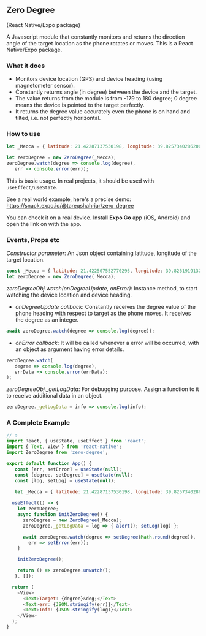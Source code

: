 ## Zero Degree
(React Native/Expo package)

A Javascript module that constantly monitors and returns the direction angle of the target location as the phone rotates or moves. This is a React Native/Expo package.

### What it does
- Monitors device location (GPS) and device heading (using magnetometer sensor).
- Constantly returns angle (in degree) between the device and the target.
- The value returns from the module is from -179 to 180 degree; 0 degree means the device is pointed to the target perfectly.
- It returns the degree value accurately even the phone is on hand and tilted, i.e. not perfectly horizontal.

### How to use
```js
let _Mecca = { latitude: 21.42287137530198, longitude: 39.82573402862004 };

let zeroDegree = new ZeroDegree(_Mecca);
zeroDegree.watch(degree => console.log(degree),
   err => console.error(err));
```

This is basic usage. In real projects, it should be used with `useEffect/useState`.


See a real world example, here's a precise demo:
https://snack.expo.io/@tareqshahriar/zero_degree

You can check it on a real device. Install **Expo Go** app (iOS, Android) and open the link on with the app.

### Events, Props etc
*Constructor parameter*: An Json object containing latitude, longitude of the target location.
```js
const _Mecca = { latitude: 21.422507552770295, longitude: 39.826191913255556 };
let zeroDegree = new ZeroDegree(_Mecca);
```

*zeroDegreeObj.watch(onDegreeUpdate, onError)*: Instance method, to start watching the device location and device heading.
- *onDegreeUpdate callback*: Constantly receives the degree value of the phone heading with respect to target as the phone moves. It receives the degree as an integer.
```js
await zeroDegree.watch(degree => console.log(degree));
```

- *onError callback*: It will be called whenever a error will be occurred, with an object as argument having error details.

```js
zeroDegree.watch(
   degree => console.log(degree), 
   errData => console.error(errData);
);
```

*zeroDegreeObj._getLogData*: For debugging purpose. Assign a function to it to receive additional data in an object.
```js
zeroDegree._getLogData = info => console.log(info);
```

### A Complete Example
```js
// a
import React, { useState, useEffect } from 'react';
import { Text, View } from 'react-native';
import ZeroDegree from 'zero-degree';

export default function App() {
   const [err, setError] = useState(null);
   const [degree, setDegree] = useState(null);
   const [log, setLog] = useState(null);
   
   let _Mecca = { latitude: 21.42287137530198, longitude: 39.82573402862004 };

  useEffect(() => {
    let zeroDegree;
    async function initZeroDegree() {
      zeroDegree = new ZeroDegree(_Mecca);  
      zeroDegree._getLogData = log => { alert(); setLog(log) };

      await zeroDegree.watch(degree => setDegree(Math.round(degree)),
        err => setError(err));
    }

    initZeroDegree();

    return () => zeroDegree.unwatch();
   }, []);

  return (
    <View>
      <Text>Target: {degree}&deg;</Text>
      <Text>err: {JSON.stringify(err)}</Text>
      <Text>Info: {JSON.stringify(log)}</Text>
    </View>
  );
}
```

